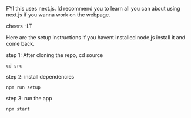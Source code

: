 FYI this uses next.js.
Id recommend you to learn all you can about using next.js if you wanna work on the webpage.

cheers -LT

Here are the setup instructions
If you havent installed node.js install it and come back.

step 1: After cloning the repo, cd source
```
cd src
```
step 2: install dependencies
```
npm run setup
```
step 3: run the app
```
npm start
```
